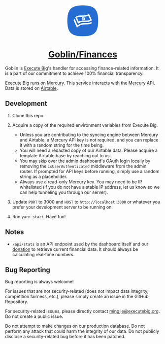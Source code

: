 <a href="https://finances.executebig.org/">
<p align="center"><img width="100px" height="100px" alt="Hack Club icon" src="static/assets/icon.png"></p>
<h1 align="center"><strong>Goblin/Finances</strong></h1>
</a>

Goblin is [Execute Big](https://executebig.org)'s handler for accessing finance-related information. It is a part of our commitment to achieve 100% financial transparency.

Execute Big runs on [Mercury](https://mercury.com). This service interacts with the [Mercury API](https://mercury.com/api). Data is stored on [Airtable](https://airtable.com).

## Development

1. Clone this repo. 

1. Acquire a copy of the required environment variables from Execute Big. 
    * Unless you are contributing to the syncing engine between Mercury and Airtable, a Mercury API key is not required, and you can replace it with a random string for the time being. 
    * You will need a redacted copy of our Airtable data. Please acquire a template Airtable base by reaching out to us. 
    * You may skip over the admin dashboard's OAuth login locally by removing the `isUserAuthenticated` middleware from the admin router. If prompted for API keys before running, simply use a random string as a placeholder.  
    * Always use a read-only Mercury key. You may need to be IP whitelisted (if you do not have a stable IP address, let us know so we can help tunneling you through our server).

1. Update `PORT` to 3000 and `HOST` to `http://localhost:3000` or whatever you prefer your development server to be running on.

1. Run `yarn start`. Have fun!

## Notes

* `/api/stats` is an API endpoint used by the dashboard itself and our [donation](https://executebig.org/donate) to retrieve current financial data. It should always be calculating real-time numbers. 

## Bug Reporting

Bug reporting is always welcome!

For issues that are not security-related (does not impact data integrity, competition fairness, etc.), please simply create an issue in the GitHub Repository.

For security-related issues, please directly contact [mingjie@executebig.org](mailto:mingjie@executebig.org). Do not create a public issue.

Do not attempt to make changes on our production database. Do not perform any attack that could harm the integrity of our data. Do not publicly disclose a security-related bug before it has been patched.